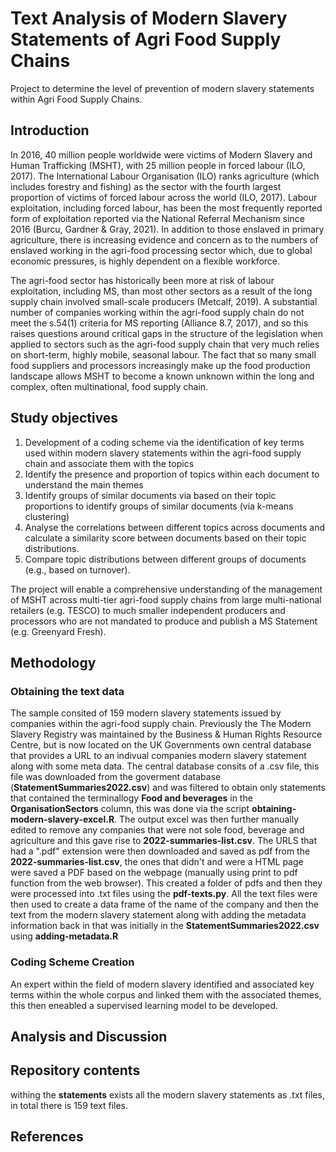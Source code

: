 # Text Analysis of Modern Slavery Statements of Agri Food Supply Chains
Project to determine the level of prevention of modern slavery statements within Agri Food Supply Chains. 

## Introduction
In 2016, 40 million people worldwide were victims of Modern Slavery and Human Trafficking (MSHT), with 25 million people in forced labour (ILO, 2017). The International Labour Organisation (ILO) ranks agriculture (which includes forestry and fishing) as the sector with the fourth largest proportion of victims of forced labour across the world (ILO, 2017). Labour exploitation, including forced labour, has been the most frequently reported form of exploitation reported via the National Referral Mechanism since 2016 (Burcu, Gardner & Gray, 2021). In addition to those enslaved in primary agriculture, there is increasing evidence and concern as to the numbers of enslaved working in the agri-food processing sector which, due to global economic pressures, is highly dependent on a flexible workforce.

The agri-food sector has historically been more at risk of labour exploitation, including MS, than most other sectors as a result of the long supply chain involved small-scale producers (Metcalf, 2019). A substantial number of companies working within the agri-food supply chain do not meet the s.54(1) criteria for MS reporting (Alliance 8.7, 2017), and so this raises questions around critical gaps in the structure of the legislation when applied to sectors such as the agri-food supply chain that very much relies on short-term, highly mobile, seasonal labour. The fact that so many small food suppliers and processors increasingly make up the food production landscape allows MSHT to become a known unknown within the long and complex, often multinational, food supply chain.

## Study objectives 
1) Development of a coding scheme via the identification of key terms used within modern slavery statements within the agri-food supply chain and associate them with the topics 
2) Identify the presence and proportion of topics within each document to understand the main themes
3) Identify groups of similar documents via based on their topic proportions to identify groups of similar documents (via k-means clustering)
4) Analyse the correlations between different topics across documents and calculate a similarity score between documents based on their topic distributions.
5) Compare topic distributions between different groups of documents (e.g., based on turnover).

The project will enable a comprehensive understanding of the management of MSHT across multi-tier agri-food supply chains from large multi-national retailers (e.g. TESCO) to much smaller independent producers and processors who are not mandated to produce and publish a MS Statement (e.g. Greenyard Fresh). 

## Methodology
### Obtaining the text data
The sample consited of 159 modern slavery statements issued by companies within the agri-food supply chain. Previously the The Modern Slavery Registry was maintained by the Business & Human Rights Resource Centre, but is now located on the UK Governments own central database that provides a URL to an indivual companies modern slavery statement along with some meta data. The central database consits of a .csv file, this file was downloaded from the goverment database (**StatementSummaries2022.csv**) and was filtered to obtain only statements that contained the terminallogy **Food and beverages** in the **OrganisationSectors** column, this was done via the script **obtaining-modern-slavery-excel.R**. The output excel was then further manually edited to remove any companies that were not sole food, beverage and agriculture and this gave rise to **2022-summaries-list.csv**. The URLS that had a ".pdf" extension were then downloaded and saved as pdf from the **2022-summaries-list.csv**, the ones that didn't and were a HTML page were saved a PDF based on the webpage (manually using print to pdf function from the web browser). This created a folder of pdfs and then they were processed into .txt files using the **pdf-texts.py**. All the text files were then used to create a data frame of the name of the company and then the text from the modern slavery statement along with adding the metadata information back in that was initially in the **StatementSummaries2022.csv** using **adding-metadata.R** 

### Coding Scheme Creation
An expert within the field of modern slavery identified and associated key terms within the whole corpus and linked them with the associated themes, this then eneabled a supervised learning model to be developed. 

###

## Analysis and Discussion

## Repository contents
withing the **statements** exists all the modern slavery statements as .txt files, in total there is 159 text files. 

## References



